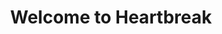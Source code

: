 ---
title: Welcome to Heartbreak
slug: welcome-to-heartbreak
artist: Kid Cudi, Kanye West
vimeo: 4578366
position: 139
---
